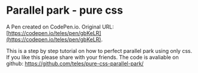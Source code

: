 # Parallel park - pure css

A Pen created on CodePen.io. Original URL: [https://codepen.io/teles/pen/gbKeLR](https://codepen.io/teles/pen/gbKeLR).

This is a step by step tutorial on how to perfect parallel park using only css. If you like this please share with your friends. The code is avaliable on github: https://github.com/teles/pure-css-parallel-park/